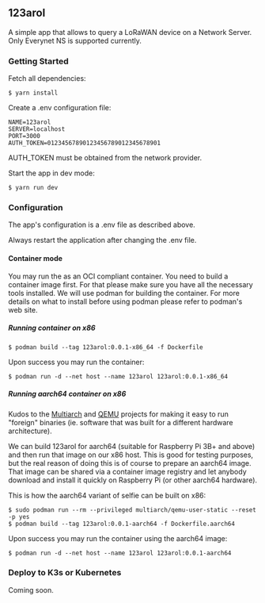 ## 123arol

A simple app that allows to query a LoRaWAN device on a Network
Server. Only Everynet NS is supported currently.

### Getting Started

Fetch all dependencies:
```
$ yarn install
```

Create a .env configuration file:
```
NAME=123arol
SERVER=localhost
PORT=3000
AUTH_TOKEN=01234567890123456789012345678901
```

AUTH_TOKEN must be obtained from the network provider.

Start the app in dev mode:
```
$ yarn run dev
```

### Configuration

The app's configuration is a .env file as described above.

Always restart the application after changing the .env file.

#### Container mode

You may run the as an OCI compliant container. You need to build a container
image first. For that please make sure you have all the necessary tools
installed. We will use podman for building the container. For more details on
what to install before using podman please refer to podman's web site.

##### Running container on x86
```
$ podman build --tag 123arol:0.0.1-x86_64 -f Dockerfile
```

Upon success you may run the container:
```
$ podman run -d --net host --name 123arol 123arol:0.0.1-x86_64
```

##### Running aarch64 container on x86

Kudos to the [Multiarch](https://github.com/multiarch/qemu-user-static) and
[QEMU](https://www.qemu.org/) projects for making it easy to run "foreign"
binaries (ie. software that was built for a different hardware architecture).

We can build 123arol for aarch64 (suitable for Raspberry Pi 3B+ and above) and
then run that image on our x86 host. This is good for testing purposes, but
the real reason of doing this is of course to prepare an aarch64 image.
That image can be shared via a container image registry and let anybody
download and install it quickly on Raspberry Pi (or other aarch64 hardware).

This is how the aarch64 variant of selfie can be built on x86:

```
$ sudo podman run --rm --privileged multiarch/qemu-user-static --reset -p yes
$ podman build --tag 123arol:0.0.1-aarch64 -f Dockerfile.aarch64
```

Upon success you may run the container using the aarch64 image:
```
$ podman run -d --net host --name 123arol 123arol:0.0.1-aarch64
```

### Deploy to K3s or Kubernetes

Coming soon.
